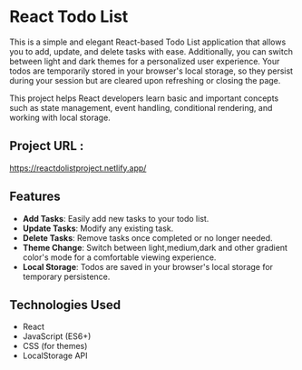 # React Todo List

This is a simple and elegant React-based Todo List application that allows you to add, update, and delete tasks with ease. Additionally, you can switch between light and dark themes for a personalized user experience. Your todos are temporarily stored in your browser's local storage, so they persist during your session but are cleared upon refreshing or closing the page.

This project helps React developers learn basic and important concepts such as state management, event handling, conditional rendering, and working with local storage.

## Project URL : 
<a href="https://reactdolistproject.netlify.app">https://reactdolistproject.netlify.app/</a>
## Features

- **Add Tasks**: Easily add new tasks to your todo list.
- **Update Tasks**: Modify any existing task.
- **Delete Tasks**: Remove tasks once completed or no longer needed.
- **Theme Change**: Switch between light,medium,dark and other gradient color's mode for a comfortable viewing experience.
- **Local Storage**: Todos are saved in your browser's local storage for temporary persistence.

## Technologies Used

- React
- JavaScript (ES6+)
- CSS (for themes)
- LocalStorage API
